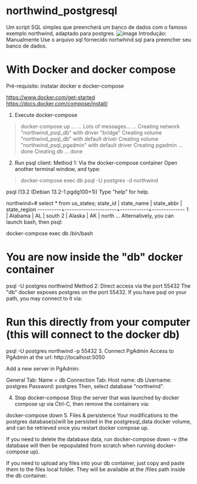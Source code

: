 # northwind_postgresql
Um script SQL simples que preencherá um banco de dados com o famoso exemplo northwind, adaptado para postgres.
![image](https://github.com/user-attachments/assets/09b1132a-6851-4efc-9c03-cb7d1128fcb2)
Introdução:
Manualmente
Use o arquivo sql fornecido nortwhind.sql para preencher seu banco de dados.

# With Docker and docker compose

Pré-requisito: instalar docker e docker-compose

https://www.docker.com/get-started
https://docs.docker.com/compose/install/

1. Execute docker-compose
> docker-compose up
...
... Lots of messages...
...
Creating network "northwind_psql_db" with driver "bridge"
Creating volume "northwind_psql_db" with default driver
Creating volume "northwind_psql_pgadmin" with default driver
Creating pgadmin ... done
Creating db      ... done
2. Run psql client:
Method 1: Via the docker-compose container
Open another terminal window, and type:

> docker-compose exec db psql -U postgres -d northwind

psql (13.2 (Debian 13.2-1.pgdg100+1))
Type "help" for help.

northwind=# select * from us_states;
 state_id |      state_name      | state_abbr | state_region
----------+----------------------+------------+--------------
        1 | Alabama              | AL         | south
        2 | Alaska               | AK         | north
        ...
Alternatively, you can launch bash, then psql:

docker-compose exec db /bin/bash

# You are now inside the "db" docker container
psql -U postgres northwind
Method 2: Direct access via the port 55432
The "db" docker exposes postgres on the port 55432. If you have psql on your path, you may connect to it via:

# Run this directly from your computer (this will connect to the docker db)
psql -U postgres northwind -p 55432
3. Connect PgAdmin
Access to PgAdmin at the url: http://localhost:5050

Add a new server in PgAdmin:

General Tab:
Name = db
Connection Tab:
Host name: db
Username: postgres
Password: postgres
Then, select database "northwind".

4. Stop docker-compose
Stop the server that was launched by docker compose up via Ctrl-C, then remove the containers via:

docker-compose down
5. Files & persistence
Your modifications to the postgres database(s)will be persisted in the postgresql_data docker volume, and can be retrieved once you restart docker compose up.

If you need to delete the database data, run docker-compose down -v (the database will then be repopulated from scratch when running docker-compose up).

If you need to upload any files into your db container, just copy and paste them to the files local folder. They will be available at the /files path inside the db container.
